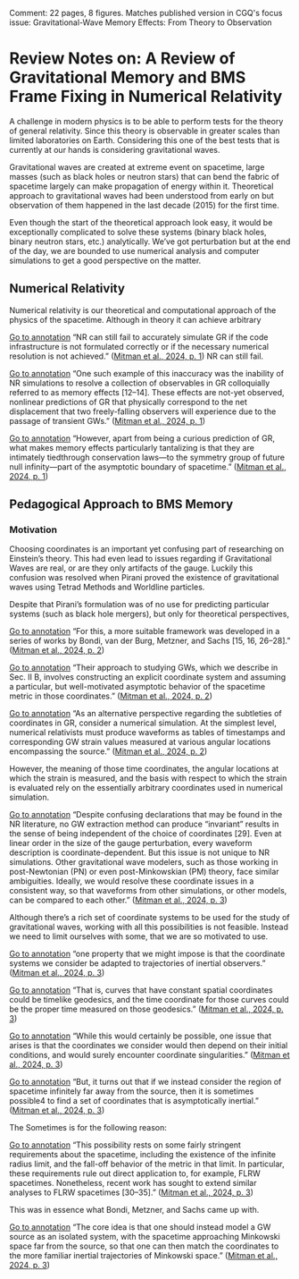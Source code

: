 Comment: 22 pages, 8 figures. Matches published version in CGQ's focus issue: Gravitational-Wave Memory Effects: From Theory to Observation

# Review Notes on: A Review of Gravitational Memory and BMS Frame Fixing in Numerical Relativity

A challenge in modern physics is to be able to perform tests for the theory of general relativity. Since this theory is observable in greater scales than limited laboratories on Earth. Considering this one of the best tests that is currently at our hands is considering gravitational waves.

Gravitational waves are created at extreme event on spacetime, large masses (such as black holes or neutron stars) that can bend the fabric of spacetime largely can make propagation of energy within it. Theoretical approach to gravitational waves had been understood from early on but observation of them happened in the last decade (2015) for the first time.

Even though the start of the theoretical approach look easy, it would be exceptionally complicated to solve these systems (binary black holes, binary neutron stars, etc.) analytically. We’ve got perturbation but at the end of the day, we are bounded to use numerical analysis and computer simulations to get a good perspective on the matter.

## Numerical Relativity

Numerical relativity is our theoretical and computational approach of the physics of the spacetime. Although in theory it can achieve arbitrary

[Go to annotation](zotero://open-pdf/library/items/ST2N8AJJ?page=1&annotation=JGNEMP37) “NR can still fail to accurately simulate GR if the code infrastructure is not formulated correctly or if the necessary numerical resolution is not achieved.” ([Mitman et al., 2024, p. 1](zotero://select/library/items/SNRQ7CW2)) NR can still fail.  

[Go to annotation](zotero://open-pdf/library/items/ST2N8AJJ?page=1&annotation=9SYTG7K6) “One such example of this inaccuracy was the inability of NR simulations to resolve a collection of observables in GR colloquially referred to as memory effects [12–14]. These effects are not-yet observed, nonlinear predictions of GR that physically correspond to the net displacement that two freely-falling observers will experience due to the passage of transient GWs.” ([Mitman et al., 2024, p. 1](zotero://select/library/items/SNRQ7CW2))

[Go to annotation](zotero://open-pdf/library/items/ST2N8AJJ?page=1&annotation=DPZ7F4WT) “However, apart from being a curious prediction of GR, what makes memory effects particularly tantalizing is that they are intimately tiedthrough conservation laws—to the symmetry group of future null infinity—part of the asymptotic boundary of spacetime.” ([Mitman et al., 2024, p. 1](zotero://select/library/items/SNRQ7CW2))

## Pedagogical Approach to BMS Memory

### Motivation

Choosing coordinates is an important yet confusing part of researching on Einstein’s theory. This had even lead to issues regarding if Gravitational Waves are real, or are they only artifacts of the gauge. Luckily this confusion was resolved when Pirani proved the existence of gravitational waves using Tetrad Methods and Worldline particles.

Despite that Pirani’s formulation was of no use for predicting particular systems (such as black hole mergers), but only for theoretical perspectives,

[Go to annotation](zotero://open-pdf/library/items/ST2N8AJJ?page=2&annotation=undefined) “For this, a more suitable framework was developed in a series of works by Bondi, van der Burg, Metzner, and Sachs [15, 16, 26–28].” ([Mitman et al., 2024, p. 2](zotero://select/library/items/SNRQ7CW2))

[Go to annotation](zotero://open-pdf/library/items/ST2N8AJJ?page=2&annotation=undefined) “Their approach to studying GWs, which we describe in Sec. II B, involves constructing an explicit coordinate system and assuming a particular, but well-motivated asymptotic behavior of the spacetime metric in those coordinates.” ([Mitman et al., 2024, p. 2](zotero://select/library/items/SNRQ7CW2))

[Go to annotation](zotero://open-pdf/library/items/ST2N8AJJ?page=2&annotation=76IDLJ7X) “As an alternative perspective regarding the subtleties of coordinates in GR, consider a numerical simulation. At the simplest level, numerical relativists must produce waveforms as tables of timestamps and corresponding GW strain values measured at various angular locations encompassing the source.” ([Mitman et al., 2024, p. 2](zotero://select/library/items/SNRQ7CW2))

However, the meaning of those time coordinates, the angular locations at which the strain is measured, and the basis with respect to which the strain is evaluated rely on the essentially arbitrary coordinates used in numerical simulation.

[Go to annotation](zotero://open-pdf/library/items/ST2N8AJJ?page=3&annotation=PK52BKZQ) “Despite confusing declarations that may be found in the NR literature, no GW extraction method can produce “invariant” results in the sense of being independent of the choice of coordinates [29]. Even at linear order in the size of the gauge perturbation, every waveform description is coordinate-dependent. But this issue is not unique to NR simulations. Other gravitational wave modelers, such as those working in post-Newtonian (PN) or even post-Minkowskian (PM) theory, face similar ambiguities. Ideally, we would resolve these coordinate issues in a consistent way, so that waveforms from other simulations, or other models, can be compared to each other.” ([Mitman et al., 2024, p. 3](zotero://select/library/items/SNRQ7CW2))

Although there’s a rich set of coordinate systems to be used for the study of gravitational waves, working with all this possibilities is not feasible. Instead we need to limit ourselves with some, that we are so motivated to use.

[Go to annotation](zotero://open-pdf/library/items/ST2N8AJJ?page=3&annotation=RKCDP7FD) “one property that we might impose is that the coordinate systems we consider be adapted to trajectories of inertial observers.” ([Mitman et al., 2024, p. 3](zotero://select/library/items/SNRQ7CW2))

[Go to annotation](zotero://open-pdf/library/items/ST2N8AJJ?page=3&annotation=85SWTGQ6) “That is, curves that have constant spatial coordinates could be timelike geodesics, and the time coordinate for those curves could be the proper time measured on those geodesics.” ([Mitman et al., 2024, p. 3](zotero://select/library/items/SNRQ7CW2))

[Go to annotation](zotero://open-pdf/library/items/ST2N8AJJ?page=3&annotation=MBSQH8TQ) “While this would certainly be possible, one issue that arises is that the coordinates we consider would then depend on their initial conditions, and would surely encounter coordinate singularities.” ([Mitman et al., 2024, p. 3](zotero://select/library/items/SNRQ7CW2))

[Go to annotation](zotero://open-pdf/library/items/ST2N8AJJ?page=3&annotation=PP3Y5FF2) “But, it turns out that if we instead consider the region of spacetime infinitely far away from the source, then it is sometimes possible4 to find a set of coordinates that is asymptotically inertial.” ([Mitman et al., 2024, p. 3](zotero://select/library/items/SNRQ7CW2))

The Sometimes is for the following reason:

[Go to annotation](zotero://open-pdf/library/items/ST2N8AJJ?page=3&annotation=GQMUBXN9) “This possibility rests on some fairly stringent requirements about the spacetime, including the existence of the infinite radius limit, and the fall-off behavior of the metric in that limit. In particular, these requirements rule out direct application to, for example, FLRW spacetimes. Nonetheless, recent work has sought to extend similar analyses to FLRW spacetimes [30–35].” ([Mitman et al., 2024, p. 3](zotero://select/library/items/SNRQ7CW2))

This was in essence what Bondi, Metzner, and Sachs came up with.

[Go to annotation](zotero://open-pdf/library/items/ST2N8AJJ?page=3&annotation=6N3HBU5I) “The core idea is that one should instead model a GW source as an isolated system, with the spacetime approaching Minkowski space far from the source, so that one can then match the coordinates to the more familiar inertial trajectories of Minkowski space.” ([Mitman et al., 2024, p. 3](zotero://select/library/items/SNRQ7CW2))